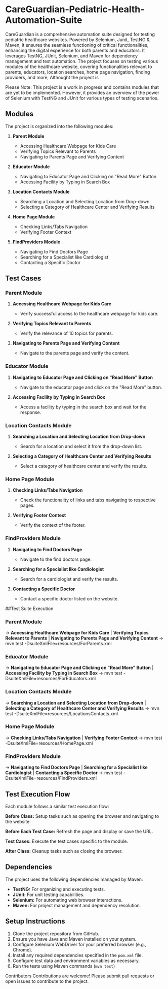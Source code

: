 # CareGuardian-Pediatric-Health-Automation-Suite
CareGuardian is a comprehensive automation suite designed for testing pediatric healthcare websites. Powered by Selenium, Junit, TestNG &amp; Maven, it ensures the seamless functioning of critical functionalities, enhancing the digital experience for both parents and educators.
It leverages TestNG, JUnit, Selenium, and Maven for dependency management and test automation. The project focuses on testing various modules of the healthcare website, covering functionalities relevant to parents, educators, location searches, home page navigation, finding providers, and more, Althought the project is 

Please Note: This project is a work in progress and contains modules that are yet to be implemented. However, it provides an overview of the power of Selenium with TestNG and JUnit for various types of testing scenarios.

## Modules

The project is organized into the following modules:

1. **Parent Module**
   - Accessing Healthcare Webpage for Kids Care
   - Verifying Topics Relevant to Parents
   - Navigating to Parents Page and Verifying Content

2. **Educator Module**
   - Navigating to Educator Page and Clicking on "Read More" Button
   - Accessing Facility by Typing in Search Box

3. **Location Contacts Module**
   - Searching a Location and Selecting Location from Drop-down
   - Selecting a Category of Healthcare Center and Verifying Results

4. **Home Page Module**
   - Checking Links/Tabs Navigation
   - Verifying Footer Context

5. **FindProviders Module**
   - Navigating to Find Doctors Page
   - Searching for a Specialist like Cardiologist
   - Contacting a Specific Doctor

## Test Cases

### Parent Module
1. **Accessing Healthcare Webpage for Kids Care**
   - Verify successful access to the healthcare webpage for kids care.

2. **Verifying Topics Relevant to Parents**
   - Verify the relevance of 10 topics for parents.

3. **Navigating to Parents Page and Verifying Content**
   - Navigate to the parents page and verify the content.

### Educator Module
1. **Navigating to Educator Page and Clicking on "Read More" Button**
   - Navigate to the educator page and click on the "Read More" button.

2. **Accessing Facility by Typing in Search Box**
   - Access a facility by typing in the search box and wait for the response.

### Location Contacts Module
1. **Searching a Location and Selecting Location from Drop-down**
   - Search for a location and select it from the drop-down list.

2. **Selecting a Category of Healthcare Center and Verifying Results**
   - Select a category of healthcare center and verify the results.

### Home Page Module
1. **Checking Links/Tabs Navigation**
   - Check the functionality of links and tabs navigating to respective pages.

2. **Verifying Footer Context**
   - Verify the context of the footer.

### FindProviders Module
1. **Navigating to Find Doctors Page**
   - Navigate to the find doctors page.

2. **Searching for a Specialist like Cardiologist**
   - Search for a cardiologist and verify the results.

3. **Contacting a Specific Doctor**
   - Contact a specific doctor listed on the website.

##Test Suite Execution
### Parent Module
-> **Accessing Healthcare Webpage for Kids Care** | **Verifying Topics Relevant to Parents** | **Navigating to Parents Page and Verifying Content**
   -> mvn test -DsuiteXmlFile=resources/ForParents.xml

### Educator Module
-> **Navigating to Educator Page and Clicking on "Read More" Button** | **Accessing Facility by Typing in Search Box**
   -> mvn test -DsuiteXmlFile=resources/ForEducators.xml

### Location Contacts Module
-> **Searching a Location and Selecting Location from Drop-down** | **Selecting a Category of Healthcare Center and Verifying Results**
   -> mvn test -DsuiteXmlFile=resources/LocationsContacts.xml

### Home Page Module
-> **Checking Links/Tabs Navigation** | **Verifying Footer Context**
   -> mvn test -DsuiteXmlFile=resources/HomePage.xml

### FindProviders Module
-> **Navigating to Find Doctors Page** | **Searching for a Specialist like Cardiologist** | **Contacting a Specific Doctor**
   -> mvn test -DsuiteXmlFile=resources/FindProviders.xml

## Test Execution Flow

Each module follows a similar test execution flow:

**Before Class:** Setup tasks such as opening the browser and navigating to the website.

**Before Each Test Case:** Refresh the page and display or save the URL.

**Test Cases:** Execute the test cases specific to the module.

**After Class:** Cleanup tasks such as closing the browser.

## Dependencies
The project uses the following dependencies managed by Maven:
- **TestNG:** For organizing and executing tests.
- **JUnit:** For unit testing capabilities.
- **Selenium:** For automating web browser interactions.
- **Maven:** For project management and dependency resolution.

## Setup Instructions
1. Clone the project repository from GitHub.
2. Ensure you have Java and Maven installed on your system.
3. Configure Selenium WebDriver for your preferred browser (e.g., Chrome).
4. Install any required dependencies specified in the `pom.xml` file.
5. Configure test data and environment variables as necessary.
6. Run the tests using Maven commands (`mvn test`)

Contributors
Contributions are welcome! Please submit pull requests or open issues to contribute to the project.
